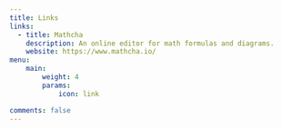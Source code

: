 ```yaml
---
title: Links
links:
  - title: Mathcha
    description: An online editor for math formulas and diagrams.
    website: https://www.mathcha.io/
menu:
    main: 
        weight: 4
        params:
            icon: link

comments: false
---
```


<!-- To use this feature, add `links` section to frontmatter.

This page's frontmatter:

```yaml
links:
  - title: GitHub
    description: GitHub is the world's largest software development platform.
    website: https://github.com
    image: https://github.githubassets.com/images/modules/logos_page/GitHub-Mark.png
  - title: TypeScript
    description: TypeScript is a typed superset of JavaScript that compiles to plain JavaScript.
    website: https://www.typescriptlang.org
    image: ts-logo-128.jpg
  - title: Mathcha
    description: An online editor for math formulas and diagrams.
    website: https://www.mathcha.io/
    # image: optional-path/to/mathcha-logo.png # Optional: Add an image URL or local path
```

`image` field accepts both local and external images. -->